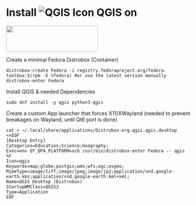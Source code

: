 # Install ![QGIS Icon](https://docs.qgis.org/3.34/en/_static/logo.png) QGIS on
<img src="https://fedoraproject.org/assets/images/logos/fedora-blue.png"
     width="250"
     height="70" />
     
Create a minimal Fedora Distrobox (Container)

```
distrobox-create Fedora -i registry.fedoraproject.org/fedora-toolbox:$(rpm -E %fedora) #or use the latest version manually
distrobox-enter Fedora
```

Install QGIS & needed Dependencies
```
sudo dnf install -y qgis python3-qgis
```

Create a custom App launcher that forces X11/XWayland (needed to prevent breakages on Wayland, until Qt6 port is done)
```
cat > ~/.local/share/applications/Distrobox-org.qgis.qgis.desktop <<EOF
[Desktop Entry]
Categories=Education;Science;Geography;
Exec=env QT_QPA_PLATFORM=xcb /usr/bin/distrobox-enter Fedora -- qgis %F
Icon=qgis
Keywords=map;globe;postgis;wms;wfs;ogc;osgeo;
MimeType=image/tiff;image/jpeg;image/jp2;application/vnd.google-earth.kmz;application/vnd.google-earth.kml+xml;
Name=QGIS Desktop (Distrobox)
StartupWMClass=QGIS3
Type=Application
EOF
```
